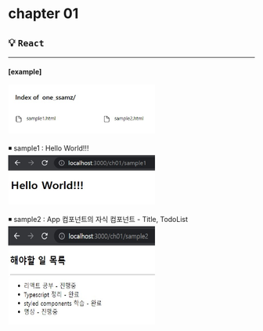 # **chapter 01** 

 ## 💡 `React` 

--- 

#### [example]
<img src="img/main.jpg" width="300" height="100"> <br><br>
◾ sample1 : Hello World!!! <br>
<img src="img/sample1.jpg" width="300" height="100"> <br><br>
◾ sample2 : App 컴포넌트의 자식 컴포넌트 - Title, TodoList <br>
<img src="img/sample2.jpg" width="300" height="200"> <br><br>





